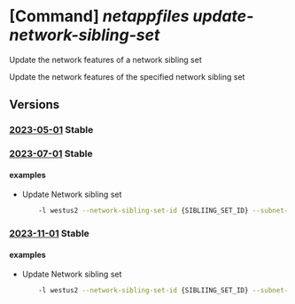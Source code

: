 # [Command] _netappfiles update-network-sibling-set_

Update the network features of a network sibling set

Update the network features of the specified network sibling set

## Versions

### [2023-05-01](/Resources/mgmt-plane/L3N1YnNjcmlwdGlvbnMve30vcHJvdmlkZXJzL21pY3Jvc29mdC5uZXRhcHAvbG9jYXRpb25zL3t9L3VwZGF0ZW5ldHdvcmtzaWJsaW5nc2V0/2023-05-01.xml) **Stable**

<!-- mgmt-plane /subscriptions/{}/providers/microsoft.netapp/locations/{}/updatenetworksiblingset 2023-05-01 -->

### [2023-07-01](/Resources/mgmt-plane/L3N1YnNjcmlwdGlvbnMve30vcHJvdmlkZXJzL21pY3Jvc29mdC5uZXRhcHAvbG9jYXRpb25zL3t9L3VwZGF0ZW5ldHdvcmtzaWJsaW5nc2V0/2023-07-01.xml) **Stable**

<!-- mgmt-plane /subscriptions/{}/providers/microsoft.netapp/locations/{}/updatenetworksiblingset 2023-07-01 -->

#### examples

- Update Network sibling set
    ```bash
        -l westus2 --network-sibling-set-id {SIBLIING_SET_ID} --subnet-id {SUBNET_ID} --network-sibling-set-state-id {SIBLING_SET_STATE_ID} --network-features Standard
    ```

### [2023-11-01](/Resources/mgmt-plane/L3N1YnNjcmlwdGlvbnMve30vcHJvdmlkZXJzL21pY3Jvc29mdC5uZXRhcHAvbG9jYXRpb25zL3t9L3VwZGF0ZW5ldHdvcmtzaWJsaW5nc2V0/2023-11-01.xml) **Stable**

<!-- mgmt-plane /subscriptions/{}/providers/microsoft.netapp/locations/{}/updatenetworksiblingset 2023-11-01 -->

#### examples

- Update Network sibling set
    ```bash
        -l westus2 --network-sibling-set-id {SIBLIING_SET_ID} --subnet-id {SUBNET_ID} --network-sibling-set-state-id {SIBLING_SET_STATE_ID} --network-features Standard
    ```
